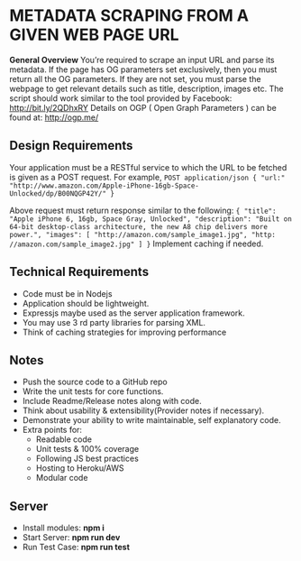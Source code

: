 # METADATA SCRAPING FROM A GIVEN WEB PAGE URL

**General Overview**
You’re required to scrape an input URL and parse its metadata. If the page has OG parameters set exclusively, then you must return all the OG parameters. If they are not set, you
must parse the webpage to get relevant details such as title, description, images etc. The script should work similar to the tool provided by Facebook: http://bit.ly/2QDhxRY
Details on OGP ( Open Graph Parameters ) can be found at: http://ogp.me/


## Design Requirements
Your application must be a RESTful service to which the URL to be fetched is given as a POST request. For example,
`POST application/json
{
	"url:" "http://www.amazon.com/Apple-iPhone-16gb-Space-Unlocked/dp/B00NQGP42Y/"
}` 

Above request must return response similar to the following:
`{
	"title": "Apple iPhone 6, 16gb, Space Gray, Unlocked",
	"description": "Built on 64-bit desktop-class architecture, the new A8 chip delivers more power.",
	"images": [
		"http://amazon.com/sample_image1.jpg",
		"http: //amazon.com/sample_image2.jpg"
	]
}`
Implement caching if needed.

## Technical Requirements
- Code must be in Nodejs
- Application should be lightweight.
- Expressjs maybe used as the server application framework.
- You may use 3 rd party libraries for parsing XML.
- Think of caching strategies for improving performance

## Notes

- Push the source code to a GitHub repo
- Write the unit tests for core functions.
- Include Readme/Release notes along with code.
- Think about usability & extensibility(Provider notes if necessary).
- Demonstrate your ability to write maintainable, self explanatory code.
- Extra points for:
	- Readable code
	- Unit tests & 100% coverage
	- Following JS best practices
	- Hosting to Heroku/AWS
	- Modular code


## Server
- Install modules: **npm i**
- Start Server: **npm run dev**
- Run Test Case: **npm run test**
